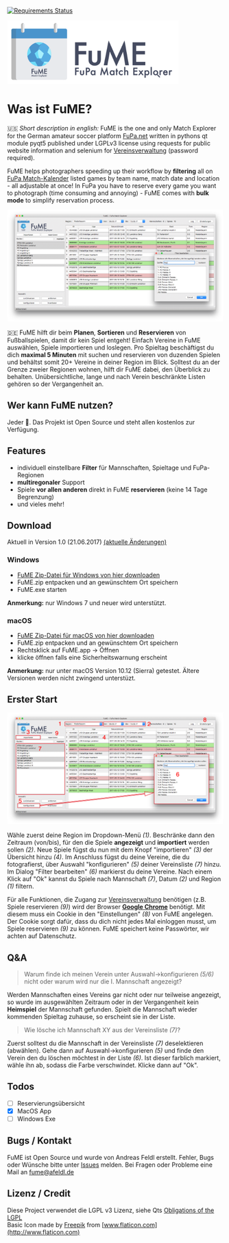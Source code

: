 [![Requirements Status](https://requires.io/github/ndrsfldl/FuME/requirements.svg?branch=master)](https://requires.io/github/ndrsfldl/FuME/requirements/?branch=master)

<img src="bin/header.png" alt="FuME FuPa Match Explorer" width="400">

# Was ist FuME?
:us: _Short description in english:_ FuME is the one and only Match Explorer for the German amateur soccer platform [FuPa.net](https://www.fupa.net/index.php?page=kalender) written in pythons qt module pyqt5 published under LGPLv3 license using requests for public website information and selenium for [Vereinsverwaltung](https://www.fupa.net/fupa/admin/index.php) (password required).
 
FuME helps photographers speeding up their workflow by **filtering** all on [FuPa Match-Kalender](https://fupa.net/index.php?page=kalender) listed games by team name, match date and location - all adjustable at once! In FuPa you have to reserve every game you want to photograph (time consuming and annoying) - FuME comes with **bulk mode**  to simplify reservation process.

![FuME Screenshot](bin/screenshot.png)

:de: FuME hilft dir beim **Planen**, **Sortieren** und **Reservieren** von Fußballspielen, damit dir kein Spiel entgeht! Einfach Vereine in FuME auswählen, Spiele importieren und loslegen. Pro Spieltag beschäftigst du dich **maximal 5 Minuten** mit suchen und reservieren von duzenden Spielen und behältst somit 20+ Vereine in deiner Region im Blick. Solltest du an der Grenze zweier Regionen wohnen, hilft dir FuME dabei, den Überblick zu behalten. Unübersichtliche, lange und nach Verein beschränkte Listen gehören so der Vergangenheit an. 

## Wer kann FuME nutzen?
Jeder :tada:. Das Projekt ist Open Source und steht allen kostenlos zur Verfügung.

## Features
- individuell einstellbare **Filter** für Mannschaften, Spieltage und FuPa-Regionen
- **multiregonaler** Support
- Spiele **vor allen anderen** direkt in FuME **reservieren** (keine 14 Tage Begrenzung)
- und vieles mehr!

## Download
Aktuell in Version 1.0 (21.06.2017) [(aktuelle Änderungen)](CHANGELOG.md)

### Windows
- [FuME Zip-Datei für Windows von hier downloaden](https://github.com/ndrsfldl/FuME/releases/latest)
- FuME.zip entpacken und an gewünschtem Ort speichern
- FuME.exe starten

**Anmerkung:** nur Windows 7 und neuer wird unterstützt.

### macOS
- [FuME Zip-Datei für macOS von hier downloaden](https://github.com/ndrsfldl/FuME/releases/download/v1.0/FuME_macOS.zip)
- FuME.zip entpacken und an gewünschtem Ort speichern
- Rechtsklick auf FuME.app -> Öffnen
- klicke öffnen falls eine Sicherheitswarnung erscheint

**Anmerkung:** nur unter macOS Version 10.12 (Sierra) getestet. Ältere Versionen werden nicht zwingend unterstüzt.

## Erster Start
![Anleitung](bin/anleitung.png)

Wähle zuerst deine Region im Dropdown-Menü _(1)_. Beschränke dann den Zeitraum (von/bis), für den die Spiele **angezeigt** 
und **importiert** werden sollen _(2)_. Neue Spiele fügst du nun mit dem Knopf "importieren" _(3)_ der Übersicht hinzu _(4)_. Im Anschluss fügst du deine Vereine, die du fotografierst, über Auswahl "konfigurieren" _(5)_ deiner Vereinsliste _(7)_ hinzu. Im Dialog "Filter bearbeiten" _(6)_ markierst du deine Vereine. Nach einem Klick auf "Ok" kannst du Spiele nach Mannschaft _(7)_, Datum _(2)_ und Region _(1)_ filtern.

Für alle Funktionen, die Zugang zur [Vereinsverwaltung](https://www.fupa.net/fupa/admin/index.php) benötigen 
(z.B. Spiele reservieren _(9)_) wird der Browser **[Google Chrome](https://www.google.com/chrome/browser/desktop/index.html)** benötigt. Mit diesem muss ein Cookie in den "Einstellungen" _(8)_ von FuME angelegen. Der Cookie sorgt dafür, dass du dich nicht jedes Mal einloggen musst, um Spiele reservieren _(9)_ zu können. FuME speichert keine Passwörter, wir achten auf Datenschutz.

## Q&A
 > Warum finde ich meinen Verein unter Auswahl->konfigurieren _(5/6)_ nicht oder warum wird nur die I. Mannschaft angezeigt?
 
 Werden Mannschaften eines Vereins gar nicht oder nur teilweise angezeigt, so wurde im ausgewählten Zeitraum oder in der Vergangenheit kein **Heimspiel** der Mannschaft gefunden. Spielt die Mannschaft wieder kommenden Spieltag zuhause, so erscheint sie in der Liste.
 
 > Wie lösche ich Mannschaft XY aus der Vereinsliste _(7)_?
 
 Zuerst solltest du die Mannschaft in der Vereinsliste _(7)_ deselektieren (abwählen). Gehe dann auf Auswahl->konfigurieren _(5)_ und finde den Verein den du löschen möchtest in der Liste _(6)_. Ist dieser farblich markiert, wähle ihn ab, sodass die Farbe verschwindet. Klicke dann auf "Ok".

## Todos
 - [ ] Reservierungsübersicht
 - [x] MacOS App
 - [ ] Windows Exe

## Bugs / Kontakt
FuME ist Open Source und wurde von Andreas Feldl erstellt. Fehler, Bugs oder Wünsche bitte unter [Issues](https://github.com/ndrsfldl/FuME/issues) melden. 
Bei Fragen oder Probleme eine Mail an <fume@afeldl.de>

## Lizenz / Credit
Diese Project verwendet die LGPL v3 Lizenz, siehe Qts [Obligations of the LGPL](https://www.qt.io/qt-licensing-terms/)      
Basic Icon made by [Freepik](http://www.freepik.com/) from [www.flaticon.com](http://www.flaticon.com) 
